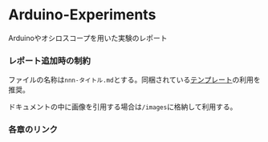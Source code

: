 # Arduino-Experiments
Arduinoやオシロスコープを用いた実験のレポート
### レポート追加時の制約
ファイルの名称は`nnn-タイトル.md`とする。同梱されている[テンプレート](/000-template.md)の利用を推奨。

ドキュメントの中に画像を引用する場合は`/images`に格納して利用する。

### 各章のリンク

